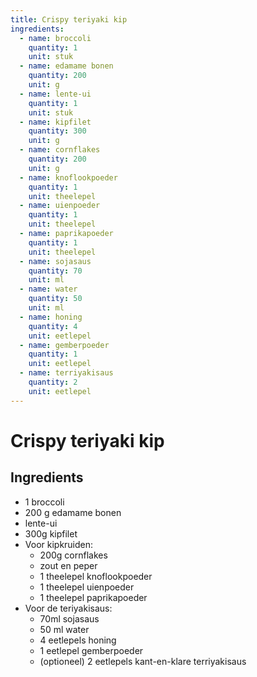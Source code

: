 ```yaml
---
title: Crispy teriyaki kip
ingredients:
  - name: broccoli
    quantity: 1
    unit: stuk
  - name: edamame bonen
    quantity: 200
    unit: g
  - name: lente-ui
    quantity: 1
    unit: stuk
  - name: kipfilet
    quantity: 300
    unit: g
  - name: cornflakes
    quantity: 200
    unit: g
  - name: knoflookpoeder
    quantity: 1
    unit: theelepel
  - name: uienpoeder
    quantity: 1
    unit: theelepel
  - name: paprikapoeder
    quantity: 1
    unit: theelepel
  - name: sojasaus
    quantity: 70
    unit: ml
  - name: water
    quantity: 50
    unit: ml
  - name: honing
    quantity: 4
    unit: eetlepel
  - name: gemberpoeder
    quantity: 1
    unit: eetlepel
  - name: terriyakisaus
    quantity: 2
    unit: eetlepel
---
```


# Crispy teriyaki kip

## Ingredients
- 1 broccoli
- 200 g edamame bonen
- lente-ui
- 300g kipfilet
- Voor kipkruiden:
    - 200g cornflakes
    - zout en peper
    - 1 theelepel knoflookpoeder
    - 1 theelepel uienpoeder
    - 1 theelepel paprikapoeder
- Voor de teriyakisaus:
    - 70ml sojasaus
    - 50 ml water
    - 4 eetlepels honing
    - 1 eetlepel gemberpoeder
    - (optioneel) 2 eetlepels kant-en-klare terriyakisaus